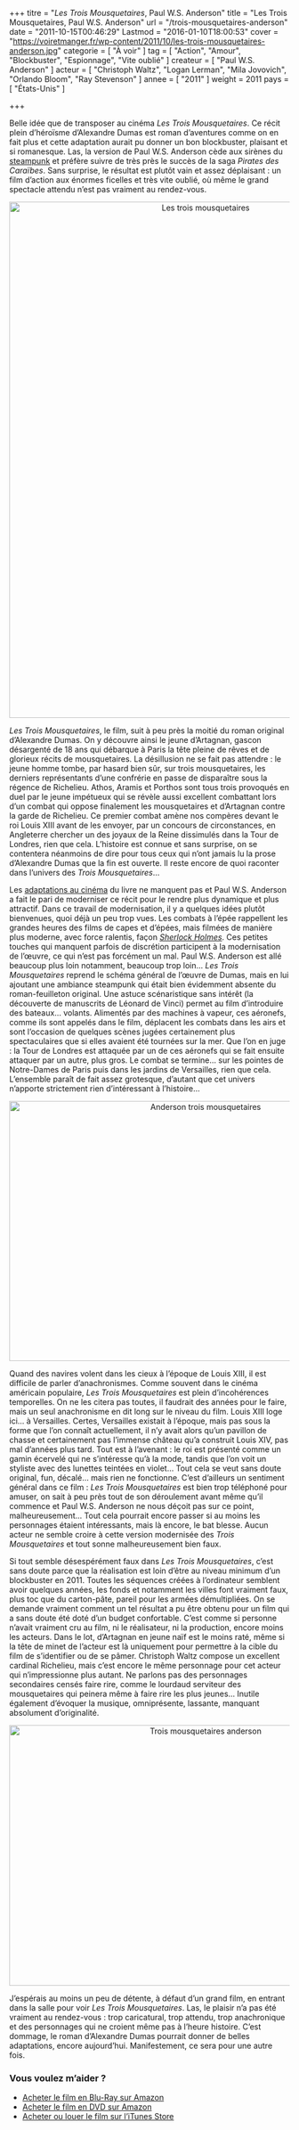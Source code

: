 +++
titre = "<em>Les Trois Mousquetaires</em>, Paul W.S. Anderson"
title = "Les Trois Mousquetaires, Paul W.S. Anderson"
url = "/trois-mousquetaires-anderson"
date = "2011-10-15T00:46:29"
Lastmod = "2016-01-10T18:00:53"
cover = "https://voiretmanger.fr/wp-content/2011/10/les-trois-mousquetaires-anderson.jpg"
categorie = [ "À voir" ]
tag = [ "Action", "Amour", "Blockbuster", "Espionnage", "Vite oublié" ]
createur = [ "Paul W.S. Anderson" ]
acteur = [ "Christoph Waltz", "Logan Lerman", "Mila Jovovich", "Orlando Bloom", "Ray Stevenson" ]
annee = [ "2011" ]
weight = 2011
pays = [ "États-Unis" ]

+++

<p>Belle idée que de transposer au cinéma <em>Les Trois Mousquetaires</em>. Ce récit plein d&rsquo;héroïsme d&rsquo;Alexandre Dumas est roman d&rsquo;aventures comme on en fait plus et cette adaptation aurait pu donner un bon blockbuster, plaisant et si romanesque. Las, la version de Paul W.S. Anderson cède aux sirènes du <a href="http://fr.wikipedia.org/wiki/Steampunk">steampunk</a> et préfère suivre de très près le succès de la saga <em>Pirates des Caraïbes</em>. Sans surprise, le résultat est plutôt vain et assez déplaisant : un film d&rsquo;action aux énormes ficelles et très vite oublié, où même le grand spectacle attendu n&rsquo;est pas vraiment au rendez-vous.</p>
<div style="text-align: center;"><a href="http://www.allocine.fr/film/fichefilm_gen_cfilm=172168.html"><img class="aligncenter" style="border-style: initial; border-color: initial; border-width: 0px;" src="https://voiretmanger.fr/wp-content/2011/10/les-trois-mousquetaires.jpg" alt="Les trois mousquetaires" width="690" height="927" border="0" /></a></div>
<p><em>Les Trois Mousquetaires</em>, le film, suit à peu près la moitié du roman original d&rsquo;Alexandre Dumas. On y découvre ainsi le jeune d&rsquo;Artagnan, gascon désargenté de 18 ans qui débarque à Paris la tête pleine de rêves et de glorieux récits de mousquetaires. La désillusion ne se fait pas attendre : le jeune homme tombe, par hasard bien sûr, sur trois mousquetaires, les derniers représentants d&rsquo;une confrérie en passe de disparaître sous la régence de Richelieu. Athos, Aramis et Porthos sont tous trois provoqués en duel par le jeune impétueux qui se révèle aussi excellent combattant lors d&rsquo;un combat qui oppose finalement les mousquetaires et d&rsquo;Artagnan contre la garde de Richelieu. Ce premier combat amène nos compères devant le roi Louis XIII avant de les envoyer, par un concours de circonstances, en Angleterre chercher un des joyaux de la Reine dissimulés dans la Tour de Londres, rien que cela. L&rsquo;histoire est connue et sans surprise, on se contentera néanmoins de dire pour tous ceux qui n&rsquo;ont jamais lu la prose d&rsquo;Alexandre Dumas que la fin est ouverte. Il reste encore de quoi raconter dans l&rsquo;univers des <em>Trois Mousquetaires</em>…</p>
<p>Les <a href="http://fr.wikipedia.org/wiki/Les_Trois_Mousquetaires#Adaptations_cin.C3.A9matographiques">adaptations au cinéma</a> du livre ne manquent pas et Paul W.S. Anderson a fait le pari de moderniser ce récit pour le rendre plus dynamique et plus attractif. Dans ce travail de modernisation, il y a quelques idées plutôt bienvenues, quoi déjà un peu trop vues. Les combats à l&rsquo;épée rappellent les grandes heures des films de capes et d&rsquo;épées, mais filmées de manière plus moderne, avec force ralentis, façon <em><a href="https://voiretmanger.fr/2010/02/06/sherlock-holmes-ritchie/">Sherlock Holmes</a></em>. Ces petites touches qui manquent parfois de discrétion participent à la modernisation de l&rsquo;œuvre, ce qui n&rsquo;est pas forcément un mal. Paul W.S. Anderson est allé beaucoup plus loin notamment, beaucoup trop loin… <em>Les Trois Mousquetaires</em> reprend le schéma général de l&rsquo;œuvre de Dumas, mais en lui ajoutant une ambiance steampunk qui était bien évidemment absente du roman-feuilleton original. Une astuce scénaristique sans intérêt (la découverte de manuscrits de Léonard de Vinci) permet au film d&rsquo;introduire des bateaux… volants. Alimentés par des machines à vapeur, ces aéronefs, comme ils sont appelés dans le film, déplacent les combats dans les airs et sont l&rsquo;occasion de quelques scènes jugées certainement plus spectaculaires que si elles avaient été tournées sur la mer. Que l&rsquo;on en juge : la Tour de Londres est attaquée par un de ces aéronefs qui se fait ensuite attaquer par un autre, plus gros. Le combat se termine… sur les pointes de Notre-Dames de Paris puis dans les jardins de Versailles, rien que cela. L&rsquo;ensemble paraît de fait assez grotesque, d&rsquo;autant que cet univers n&rsquo;apporte strictement rien d&rsquo;intéressant à l&rsquo;histoire…</p>
<div style="text-align: center;"><img class="aligncenter" style="border-style: initial; border-color: initial; border-width: 0px;" src="https://voiretmanger.fr/wp-content/2011/10/anderson-trois-mousquetaires.jpg" alt="Anderson trois mousquetaires" width="690" height="467" border="0" /></div>
<p>Quand des navires volent dans les cieux à l&rsquo;époque de Louis XIII, il est difficile de parler d&rsquo;anachronismes. Comme souvent dans le cinéma américain populaire, <em>Les Trois Mousquetaires</em> est plein d&rsquo;incohérences temporelles. On ne les citera pas toutes, il faudrait des années pour le faire, mais un seul anachronisme en dit long sur le niveau du film. Louis XIII loge ici… à Versailles. Certes, Versailles existait à l&rsquo;époque, mais pas sous la forme que l&rsquo;on connaît actuellement, il n&rsquo;y avait alors qu&rsquo;un pavillon de chasse et certainement pas l&rsquo;immense château qu&rsquo;a construit Louis XIV, pas mal d&rsquo;années plus tard. Tout est à l&rsquo;avenant : le roi est présenté comme un gamin écervelé qui ne s&rsquo;intéresse qu&rsquo;à la mode, tandis que l&rsquo;on voit un styliste avec des lunettes teintées en violet… Tout cela se veut sans doute original, fun, décalé… mais rien ne fonctionne. C&rsquo;est d&rsquo;ailleurs un sentiment général dans ce film : <em>Les Trois Mousquetaires</em> est bien trop téléphoné pour amuser, on sait à peu près tout de son déroulement avant même qu&rsquo;il commence et Paul W.S. Anderson ne nous déçoit pas sur ce point, malheureusement… Tout cela pourrait encore passer si au moins les personnages étaient intéressants, mais là encore, le bat blesse. Aucun acteur ne semble croire à cette version modernisée des <em>Trois Mousquetaires</em> et tout sonne malheureusement bien faux.</p>
<p>Si tout semble désespérément faux dans <em>Les Trois Mousquetaires</em>, c&rsquo;est sans doute parce que la réalisation est loin d&rsquo;être au niveau minimum d&rsquo;un blockbuster en 2011. Toutes les séquences créées à l&rsquo;ordinateur semblent avoir quelques années, les fonds et notamment les villes font vraiment faux, plus toc que du carton-pâte, pareil pour les armées démultipliées. On se demande vraiment comment un tel résultat a pu être obtenu pour un film qui a sans doute été doté d&rsquo;un budget confortable. C&rsquo;est comme si personne n&rsquo;avait vraiment cru au film, ni le réalisateur, ni la production, encore moins les acteurs. Dans le lot, d&rsquo;Artagnan en jeune naïf est le moins raté, même si la tête de minet de l&rsquo;acteur est là uniquement pour permettre à la cible du film de s&rsquo;identifier ou de se pâmer. Christoph Waltz compose un excellent cardinal Richelieu, mais c&rsquo;est encore le même personnage pour cet acteur qui n&rsquo;impressionne plus autant. Ne parlons pas des personnages secondaires censés faire rire, comme le lourdaud serviteur des mousquetaires qui peinera même à faire rire les plus jeunes… Inutile également d&rsquo;évoquer la musique, omniprésente, lassante, manquant absolument d&rsquo;originalité.</p>
<div style="text-align: center;"><img class="aligncenter" style="border-style: initial; border-color: initial; border-width: 0px;" src="https://voiretmanger.fr/wp-content/2011/10/trois-mousquetaires-anderson.jpg" alt="Trois mousquetaires anderson" width="690" height="468" border="0" /></div>
<p>J&rsquo;espérais au moins un peu de détente, à défaut d&rsquo;un grand film, en entrant dans la salle pour voir <em>Les Trois Mousquetaires</em>. Las, le plaisir n&rsquo;a pas été vraiment au rendez-vous : trop caricatural, trop attendu, trop anachronique et des personnages qui ne croient même pas à l&rsquo;heure histoire. C&rsquo;est dommage, le roman d&rsquo;Alexandre Dumas pourrait donner de belles adaptations, encore aujourd&rsquo;hui. Manifestement, ce sera pour une autre fois.</p>
<div class="amazon">
<h3>Vous voulez m&rsquo;aider ?</h3>
<ul>
<li><a href="http://www.amazon.fr/gp/product/B0065ME102/ref=as_li_ss_tl?ie=UTF8&#038;tag=leblogdenic07-21&#038;linkCode=as2&#038;camp=1642&#038;creative=19458&#038;creativeASIN=B0065ME102">Acheter le film en Blu-Ray sur Amazon</a></li>
<li><a href="http://www.amazon.fr/gp/product/B0065ME12A/ref=as_li_ss_tl?ie=UTF8&#038;tag=leblogdenic07-21&#038;linkCode=as2&#038;camp=1642&#038;creative=19458&#038;creativeASIN=B0065ME12A">Acheter le film en DVD sur Amazon</a></li>
<li><a href="https://itunes.apple.com/fr/movie/les-trois-mousquetaires/id490847590">Acheter ou louer le film sur l&rsquo;iTunes Store</a></li>
</ul>
</div>

